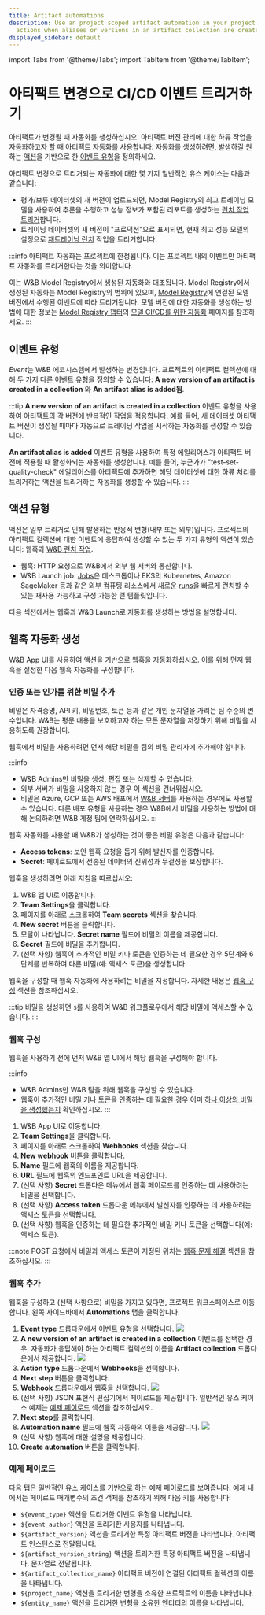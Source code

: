 ```yaml
---
title: Artifact automations
description: Use an project scoped artifact automation in your project to trigger
  actions when aliases or versions in an artifact collection are created or changed.
displayed_sidebar: default
---
```

import Tabs from '@theme/Tabs';
import TabItem from '@theme/TabItem';

# 아티팩트 변경으로 CI/CD 이벤트 트리거하기

아티팩트가 변경될 때 자동화를 생성하십시오. 아티팩트 버전 관리에 대한 하류 작업을 자동화하고자 할 때 아티팩트 자동화를 사용합니다. 자동화를 생성하려면, 발생하길 원하는 [액션](#action-types)을 기반으로 한 [이벤트 유형](#event-types)을 정의하세요.

아티팩트 변경으로 트리거되는 자동화에 대한 몇 가지 일반적인 유스 케이스는 다음과 같습니다:

* 평가/보류 데이터셋의 새 버전이 업로드되면, Model Registry의 최고 트레이닝 모델을 사용하여 추론을 수행하고 성능 정보가 포함된 리포트를 생성하는 [런치 작업 트리거](#create-a-launch-automation)합니다.
* 트레이닝 데이터셋의 새 버전이 "프로덕션"으로 표시되면, 현재 최고 성능 모델의 설정으로 [재트레이닝 런치](#create-a-launch-automation) 작업을 트리거합니다.

:::info
아티팩트 자동화는 프로젝트에 한정됩니다. 이는 프로젝트 내의 이벤트만 아티팩트 자동화를 트리거한다는 것을 의미합니다.

이는 W&B Model Registry에서 생성된 자동화와 대조됩니다. Model Registry에서 생성된 자동화는 Model Registry의 범위에 있으며, [Model Registry](../model_registry/intro.md)에 연결된 모델 버전에서 수행된 이벤트에 따라 트리거됩니다. 모델 버전에 대한 자동화를 생성하는 방법에 대한 정보는 [Model Registry 챕터](../model_registry/intro.md)의 [모델 CI/CD를 위한 자동화](../model_registry/automation.md) 페이지를 참조하세요.
:::

## 이벤트 유형
*Event*는 W&B 에코시스템에서 발생하는 변경입니다. 프로젝트의 아티팩트 컬렉션에 대해 두 가지 다른 이벤트 유형을 정의할 수 있습니다: **A new version of an artifact is created in a collection** 와 **An artifact alias is added됨**.

:::tip
**A new version of an artifact is created in a collection** 이벤트 유형을 사용하여 아티팩트의 각 버전에 반복적인 작업을 적용합니다. 예를 들어, 새 데이터셋 아티팩트 버전이 생성될 때마다 자동으로 트레이닝 작업을 시작하는 자동화를 생성할 수 있습니다.

**An artifact alias is added** 이벤트 유형을 사용하여 특정 에일리어스가 아티팩트 버전에 적용될 때 활성화되는 자동화를 생성합니다. 예를 들어, 누군가가 "test-set-quality-check" 에일리어스를 아티팩트에 추가하면 해당 데이터셋에 대한 하류 처리를 트리거하는 액션을 트리거하는 자동화를 생성할 수 있습니다.
:::

## 액션 유형
액션은 일부 트리거로 인해 발생하는 반응적 변형(내부 또는 외부)입니다. 프로젝트의 아티팩트 컬렉션에 대한 이벤트에 응답하여 생성할 수 있는 두 가지 유형의 액션이 있습니다: 웹훅과 [W&B 런치 작업](../launch/intro.md).

* 웹훅: HTTP 요청으로 W&B에서 외부 웹 서버와 통신합니다.
* W&B Launch job: [Jobs](../launch/create-launch-job.md)은 데스크톱이나 EKS의 Kubernetes, Amazon SageMaker 등과 같은 외부 컴퓨팅 리소스에서 새로운 [runs](../runs/intro.md)을 빠르게 런치할 수 있는 재사용 가능하고 구성 가능한 런 템플릿입니다.

다음 섹션에서는 웹훅과 W&B Launch로 자동화를 생성하는 방법을 설명합니다.

## 웹훅 자동화 생성
W&B App UI를 사용하여 액션을 기반으로 웹훅을 자동화하십시오. 이를 위해 먼저 웹훅을 설정한 다음 웹훅 자동화를 구성합니다.

### 인증 또는 인가를 위한 비밀 추가
비밀은 자격증명, API 키, 비밀번호, 토큰 등과 같은 개인 문자열을 가리는 팀 수준의 변수입니다. W&B는 평문 내용을 보호하고자 하는 모든 문자열을 저장하기 위해 비밀을 사용하도록 권장합니다.

웹훅에서 비밀을 사용하려면 먼저 해당 비밀을 팀의 비밀 관리자에 추가해야 합니다.

:::info
* W&B Admins만 비밀을 생성, 편집 또는 삭제할 수 있습니다.
* 외부 서버가 비밀을 사용하지 않는 경우 이 섹션을 건너뛰십시오.
* 비밀은 Azure, GCP 또는 AWS 배포에서 [W&B 서버](../hosting/intro.md)를 사용하는 경우에도 사용할 수 있습니다. 다른 배포 유형을 사용하는 경우 W&B에서 비밀을 사용하는 방법에 대해 논의하려면 W&B 계정 팀에 연락하십시오.
:::

웹훅 자동화를 사용할 때 W&B가 생성하는 것이 좋은 비밀 유형은 다음과 같습니다:

* **Access tokens**: 보안 웹훅 요청을 돕기 위해 발신자를 인증합니다.
* **Secret**: 페이로드에서 전송된 데이터의 진위성과 무결성을 보장합니다.

웹훅을 생성하려면 아래 지침을 따르십시오:

1. W&B 앱 UI로 이동합니다.
2. **Team Settings**을 클릭합니다.
3. 페이지를 아래로 스크롤하여 **Team secrets** 섹션을 찾습니다.
4. **New secret** 버튼을 클릭합니다.
5. 모달이 나타납니다. **Secret name** 필드에 비밀의 이름을 제공합니다.
6. **Secret** 필드에 비밀을 추가합니다.
7. (선택 사항) 웹훅이 추가적인 비밀 키나 토큰을 인증하는 데 필요한 경우 5단계와 6단계를 반복하여 다른 비밀(예: 액세스 토큰)을 생성합니다.

웹훅을 구성할 때 웹훅 자동화에 사용하려는 비밀을 지정합니다. 자세한 내용은 [웹훅 구성](#configure-a-webhook) 섹션을 참조하십시오.

:::tip
비밀을 생성하면 `$`를 사용하여 W&B 워크플로우에서 해당 비밀에 액세스할 수 있습니다.
:::

### 웹훅 구성
웹훅을 사용하기 전에 먼저 W&B 앱 UI에서 해당 웹훅을 구성해야 합니다.

:::info
* W&B Admins만 W&B 팀을 위해 웹훅을 구성할 수 있습니다.
* 웹훅이 추가적인 비밀 키나 토큰을 인증하는 데 필요한 경우 이미 [하나 이상의 비밀을 생성했는지](#add-a-secret-for-authentication-or-authorization) 확인하십시오.
:::

1. W&B App UI로 이동합니다.
2. **Team Settings**을 클릭합니다.
4. 페이지를 아래로 스크롤하여 **Webhooks** 섹션을 찾습니다.
5. **New webhook** 버튼을 클릭합니다.
6. **Name** 필드에 웹훅의 이름을 제공합니다.
7. **URL** 필드에 웹훅의 엔드포인트 URL을 제공합니다.
8. (선택 사항) **Secret** 드롭다운 메뉴에서 웹훅 페이로드를 인증하는 데 사용하려는 비밀을 선택합니다.
9. (선택 사항) **Access token** 드롭다운 메뉴에서 발신자를 인증하는 데 사용하려는 액세스 토큰을 선택합니다.
9. (선택 사항) 웹훅을 인증하는 데 필요한 추가적인 비밀 키나 토큰을 선택합니다(예: 액세스 토큰).

:::note
POST 요청에서 비밀과 액세스 토큰이 지정된 위치는 [웹훅 문제 해결](#troubleshoot-your-webhook) 섹션을 참조하십시오.
:::

### 웹훅 추가
웹훅을 구성하고 (선택 사항으로) 비밀을 가지고 있다면, 프로젝트 워크스페이스로 이동합니다. 왼쪽 사이드바에서 **Automations** 탭을 클릭합니다.

1. **Event type** 드롭다운에서 [이벤트 유형](#event-types)을 선택합니다.
![](/images/artifacts/artifact_webhook_select_event.png)
2. **A new version of an artifact is created in a collection** 이벤트를 선택한 경우, 자동화가 응답해야 하는 아티팩트 컬렉션의 이름을 **Artifact collection** 드롭다운에서 제공합니다.
![](/images/artifacts/webhook_new_version_artifact.png)
3. **Action type** 드롭다운에서 **Webhooks**을 선택합니다.
4. **Next step** 버튼을 클릭합니다.
5. **Webhook** 드롭다운에서 웹훅을 선택합니다.
![](/images/artifacts/artifacts_webhooks_select_from_dropdown.png)
6. (선택 사항) JSON 표현식 편집기에서 페이로드를 제공합니다. 일반적인 유스 케이스 예제는 [예제 페이로드](#example-payloads) 섹션을 참조하십시오.
7. **Next step**를 클릭합니다.
8. **Automation name** 필드에 웹훅 자동화의 이름을 제공합니다.
![](/images/artifacts/artifacts_webhook_name_automation.png)
9. (선택 사항) 웹훅에 대한 설명을 제공합니다.
10. **Create automation** 버튼을 클릭합니다.

### 예제 페이로드

다음 탭은 일반적인 유스 케이스를 기반으로 하는 예제 페이로드를 보여줍니다. 예제 내에서는 페이로드 매개변수의 조건 객체를 참조하기 위해 다음 키를 사용합니다:
* `${event_type}` 액션을 트리거한 이벤트 유형을 나타냅니다.
* `${event_author}` 액션을 트리거한 사용자를 나타냅니다.
* `${artifact_version}` 액션을 트리거한 특정 아티팩트 버전을 나타냅니다. 아티팩트 인스턴스로 전달됩니다.
* `${artifact_version_string}` 액션을 트리거한 특정 아티팩트 버전을 나타냅니다. 문자열로 전달됩니다.
* `${artifact_collection_name}` 아티팩트 버전이 연결된 아티팩트 컬렉션의 이름을 나타냅니다.
* `${project_name}` 액션을 트리거한 변형을 소유한 프로젝트의 이름을 나타냅니다.
* `${entity_name}` 액션을 트리거한 변형을 소유한 엔티티의 이름을 나타냅니다.


